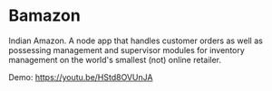 # Bamazon

Indian Amazon.  A node app that handles customer orders as well as possessing management and supervisor modules for inventory management on the world's smallest (not) online retailer.

Demo:  https://youtu.be/HStd8OVUnJA
